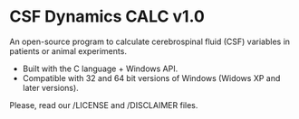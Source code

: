 # CSF Dynamics CALC v1.0

An open-source program to calculate cerebrospinal fluid (CSF) variables in patients or animal experiments.

<ul>
  <li>Built with the C language + Windows API.</li>
  <li>Compatible with 32 and 64 bit versions of Windows (Widows XP and later versions).</li>
</ul

Please, read our /LICENSE and /DISCLAIMER files.
